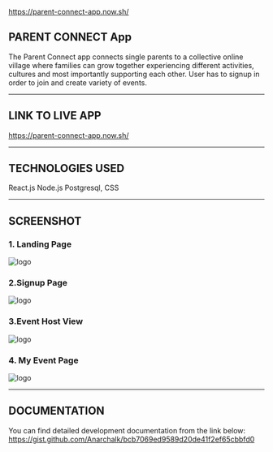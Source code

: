 https://parent-connect-app.now.sh/

## PARENT CONNECT App

 The Parent Connect app connects single parents to a collective online village where families  can grow together experiencing different activities, cultures and most importantly supporting each other. User has to signup in order to join and create variety of events. 


* * *

## LINK TO LIVE APP

https://parent-connect-app.now.sh/


***

## TECHNOLOGIES USED

React.js
Node.js
Postgresql, 
CSS

***

## SCREENSHOT

### 1. Landing Page

![logo](https://github.com/Anarchalk/parent-connect-client/blob/master/screenshots/landing-pg.JPG "Landing Page")

### 2.Signup Page

![logo](https://raw.githubusercontent.com/Anarchalk/parent-connect-client/master/screenshots/signup-pg.JPG "Signup page")

### 3.Event Host View

![logo](https://raw.githubusercontent.com/Anarchalk/parent-connect-client/master/screenshots/event-pg.JPG "Event host view")

### 4. My Event Page

![logo](https://github.com/Anarchalk/parent-connect-client/blob/master/screenshots/my-events.JPG "My event page")

***

## DOCUMENTATION
You can find detailed development documentation from the link below:
https://gist.github.com/Anarchalk/bcb7069ed9589d20de41f2ef65cbbfd0
